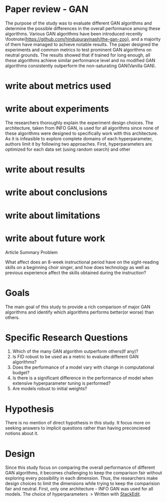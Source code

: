  # Paper review - GAN 
  The purpose of the study was to evaluate different GAN algorithms and determine the possible differences in the overall performance among these algorithms. Various GAN algorithms have been introduced recently \footnote{https://github.com/hindupuravinash/the-gan-zoo}, and a majority of them have managed to achieve notable results. The paper designed the experiments and common metrics to test prominent GAN algorithms on neutral grounds. The results showed that if trained for long enough, all these algorithms achieve similar performance level and no modified GAN algorithms consistently outperform the non-saturating GAN(Vanilla GAN). 
  # write about metrics used 

   # write about experiments 
   The researchers thoroughly explain the experiment design choices. The architecture, taken from INFO GAN, is used for all algorithms since none of these algorithms were designed to specifically work with this architecture. As it is infeasible to explore complete domains of each hyperparameter, authors limit it by following two approaches. First, hyperparameters are optimized for each data set (using random search) and other 
   
   # write about results 
   # write about conclusions 
   # write about limitations 
   # write about future work 
        
Article Summary
Problem

What affect does an 8-week instructional period have on the sight-reading skills on a beginning choir singer, and how does technology as well as previous experience affect the skills obtained during the instruction?

# Goals

The main goal of this study to provide a rich comparison of major GAN algorithms and identify which algorithms performs better(or worse)  than others. 

# Specific Research Questions

1. Which of the many GAN algorithm outperform others(If any)?
2. Is FID robust  to be used as  a metric to evaluate different   GAN algorithms?
3. Does the performance of a model vary with change in computational budget?
4. Is there is a significant difference in the performance of model when extensive hyperparameter tuning is performed?
5. Are models robust to initial weights?

# Hypothesis
There is no mention of direct hypothesis in this study. It focus more on seeking answers to implicit questions rather than having  preconcieved notions about it.
# Design
Since this study focus on comparing the overall performance of different GAN algorithms, it becomes challenging to keep the comparison fair without exploring every possibility in each dimension. Thus, the researchers make design choices to limit the dimensions while trying to keep the comparision fair and neutral. First, only one architecture - INFO GAN was used for all models. The choice of hyperparameters 
        > Written with [StackEdit](https://stackedit.io/). 
<!--stackedit_data:
eyJoaXN0b3J5IjpbMTQ1MTQxOTk5OSwxMTcyMjA5MzIxLDE1OT
cxOTQ2MzQsMTc5ODgyMjgyMyw5ODE3Njk4MjcsODcxOTM4MjE5
LDc5MjUwMTYxMiwyMTE3NzI5MDU0LC0xNjk2NzE1NzMyLDE3Nj
g5ODIyNDIsMjAwOTIxMTY4MiwxNDI5ODY2MjY0LDExMjQ1NTc0
MywtMTYwMTMwMDczNywtNjY3MDg3NTEsLTQ2MjgwMTAzNiw4Mj
U5MjgwMjAsNjg3ODA4MzldfQ==
-->
